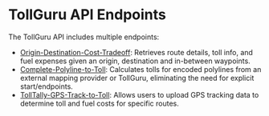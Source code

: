# TollGuru API Endpoints

The TollGuru API includes multiple endpoints:

* [Origin-Destination-Cost-Tradeoff](./01-Origin-Destination-Cost-Tradeoff/): Retrieves route details, toll info, and fuel expenses given an origin, destination and in-between waypoints.
* [Complete-Polyline-to-Toll](./02-Complete-Polyline-To-Toll/): Calculates tolls for encoded polylines from an external mapping provider or TollGuru, eliminating the need for explicit start/endpoints.
* [TollTally-GPS-Track-to-Toll](./03-TollTally-GPS-Tracks-To-Toll/): Allows users to upload GPS tracking data to determine toll and fuel costs for specific routes.
